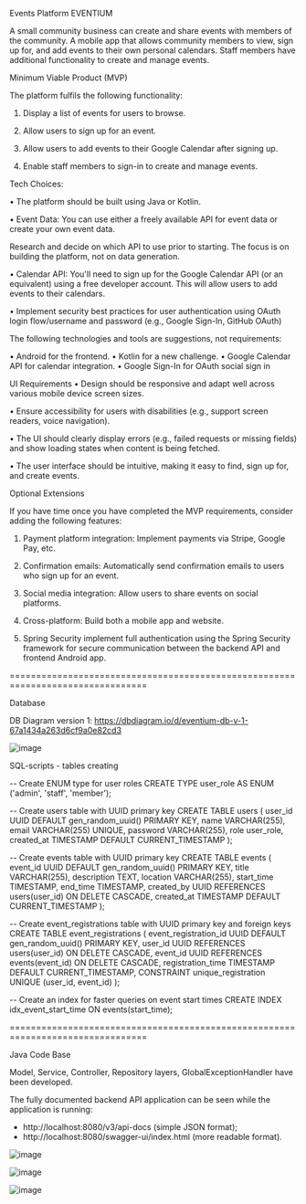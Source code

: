 Events Platform EVENTIUM

A small community business can create and share events with members of the community.
A mobile app that allows community members to view, sign up for, and add events to their own personal calendars.
Staff members have additional functionality to create and manage events.



Minimum Viable Product (MVP)

The platform fulfils the following functionality:

1. Display a list of events for users to browse.

2. Allow users to sign up for an event.

3. Allow users to add events to their Google Calendar after signing up.

4. Enable staff members to sign-in to create and manage events.



Tech Choices:

• The platform should be built using Java or Kotlin.

• Event Data: You can use either a freely available API for event data or create your own event data.

  Research and decide on which API to use prior to starting. The focus is on building the platform, not on data generation.
  
• Calendar API: You'll need to sign up for the Google Calendar API (or an equivalent) using a free developer account. This will allow users to add events to their calendars.

• Implement security best practices for user authentication using OAuth login flow/username and password (e.g., Google Sign-In, GitHub OAuth)



The following technologies and tools are suggestions, not requirements:

• Android for the frontend.
• Kotlin for a new challenge.
• Google Calendar API for calendar integration.
• Google Sign-In for OAuth social sign in



UI Requirements
• Design should be responsive and adapt well across various mobile device screen sizes.

• Ensure accessibility for users with disabilities (e.g., support screen readers, voice navigation).

• The UI should clearly display errors (e.g., failed requests or missing fields) and show loading states when content is being fetched.

• The user interface should be intuitive, making it easy to find, sign up for, and create events.



Optional Extensions

If you have time once you have completed the MVP requirements, consider adding the following features:

1. Payment platform integration: Implement payments via Stripe, Google Pay, etc.

2. Confirmation emails: Automatically send confirmation emails to users who sign up for an event.

3. Social media integration: Allow users to share events on social platforms.

4. Cross-platform: Build both a mobile app and website.

5. Spring Security implement full authentication using the Spring Security framework for secure communication between the backend API and frontend Android app.


================================================================================


Database


DB Diagram version 1: https://dbdiagram.io/d/eventium-db-v-1-67a1434a263d6cf9a0e82cd3


![image](https://github.com/user-attachments/assets/2ca705bd-f830-4f4a-a139-533c47a9aec1)



SQL-scripts - tables creating

-- Create ENUM type for user roles
CREATE TYPE user_role AS ENUM ('admin', 'staff', 'member');

-- Create users table with UUID primary key
CREATE TABLE users (
user_id UUID DEFAULT gen_random_uuid() PRIMARY KEY,
name VARCHAR(255),
email VARCHAR(255) UNIQUE,
password VARCHAR(255),
role user_role,
created_at TIMESTAMP DEFAULT CURRENT_TIMESTAMP
);

-- Create events table with UUID primary key
CREATE TABLE events (
event_id UUID DEFAULT gen_random_uuid() PRIMARY KEY,
title VARCHAR(255),
description TEXT,
location VARCHAR(255),
start_time TIMESTAMP,
end_time TIMESTAMP,
created_by UUID REFERENCES users(user_id) ON DELETE CASCADE,
created_at TIMESTAMP DEFAULT CURRENT_TIMESTAMP
);

-- Create event_registrations table with UUID primary key and foreign keys
CREATE TABLE event_registrations (
event_registration_id UUID DEFAULT gen_random_uuid() PRIMARY KEY,
user_id UUID REFERENCES users(user_id) ON DELETE CASCADE,
event_id UUID REFERENCES events(event_id) ON DELETE CASCADE,
registration_time TIMESTAMP DEFAULT CURRENT_TIMESTAMP,
CONSTRAINT unique_registration UNIQUE (user_id, event_id)
);

-- Create an index for faster queries on event start times
CREATE INDEX idx_event_start_time ON events(start_time);


================================================================================


Java Code Base

Model,
Service, Controller, Repository layers,
GlobalExceptionHandler have been developed.


The fully documented backend API application can be seen while the application is running:
- http://localhost:8080/v3/api-docs (simple JSON format);
- http://localhost:8080/swagger-ui/index.html (more readable format).


![image](https://github.com/user-attachments/assets/42f1d227-f772-4599-a28a-d011eb1b7db8)


![image](https://github.com/user-attachments/assets/64a7a221-8083-4576-ab56-9be1efaad7bc)


![image](https://github.com/user-attachments/assets/9184bdad-ad0a-4e7f-a4b7-fa23ffc24bb9)














